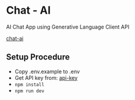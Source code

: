 # Chat - AI

AI Chat App using Generative Language Client API

[chat-ai](https://gemini-chat-ai-dun.vercel.app/)

## Setup Procedure

- Copy .env.example to .env
- Get API key from: [api-key](https://aistudio.google.com/app/apikey)
- `npm install`
- `npm run dev`
